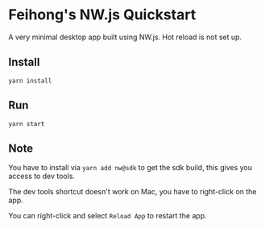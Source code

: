 # Feihong's NW.js Quickstart

A very minimal desktop app built using NW.js. Hot reload is not set up.

## Install

    yarn install

## Run

    yarn start

## Note

You have to install via `yarn add nw@sdk` to get the sdk build, this gives you access to dev tools.

The dev tools shortcut doesn't work on Mac, you have to right-click on the app.

You can right-click and select `Reload App` to restart the app.
